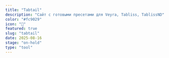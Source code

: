 ```yaml
---
title: "Tabtail"
description: "Сайт с готовыми пресетами для Veyra, Tabliss, TablissND"
color: "#fc9029"
icon: "🔄"
featured: true
slug: "tabtail"
date: 2025-08-16
stage: "on-hold"
type: "tool"
---
```


